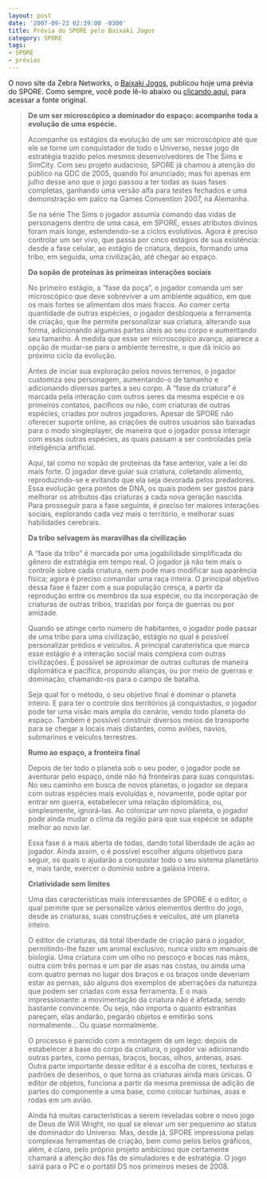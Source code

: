 ```yaml
---
layout: post
date: '2007-09-23 02:39:00 -0300'
title: Prévia do SPORE pelo Baixaki Jogos
category: SPORE
tags:
- SPORE
- prévias
---
```

O novo site da Zebra Networks, o [Baixaki Jogos](http://www.baixakijogos.com.br),
publicou hoje uma prévia do SPORE. Como sempre, você pode lê-lo abaixo ou
[clicando aqui](http://www.baixakijogos.com.br/pc/spore/previas/913), para
acessar a fonte original.

> **De um ser microscópico a dominador do espaço: acompanhe toda a evolução de uma espécie.**
>
> Acompanhe os estágios da evolução de um ser microscópico até que ele se torne um conquistador de todo o Universo, nesse jogo de estratégia trazido pelos mesmos desenvolvedores de The Sims e SimCity. Com seu projeto audacioso, SPORE já chamou a atenção do público na GDC de 2005, quando foi anunciado; mas foi apenas em julho desse ano que o jogo passou a ter todas as suas fases completas, ganhando uma versão alfa para testes fechados e uma demonstração em palco na Games Convention 2007, na Alemanha.
>
> Se na série The Sims o jogador assumia comando das vidas de personagens dentro de uma casa, em SPORE, esses atributos divinos foram mais longe, estendendo-se a ciclos evolutivos. Agora é preciso controlar um ser vivo, que passa por cinco estágios de sua existência: desde a fase celular, ao estágio de criatura, depois, formando uma tribo, em seguida, uma civilização, até chegar ao espaço.
>
> **Do sopão de proteínas às primeiras interações sociais**
>
> No primeiro estágio, a “fase da poça”, o jogador comanda um ser microscópico que deve sobreviver a um ambiente aquático, em que os mais fortes se alimentam dos mais fracos. Ao comer certa quantidade de outras espécies, o jogador desbloqueia a ferramenta de criação, que lhe permite personalizar sua criatura, alterando sua forma, adicionando algumas partes úteis ao seu corpo e aumentando seu tamanho. À medida que esse ser microscópico avança, aparece a opção de mudar-se para o ambiente terrestre, o que dá início ao próximo ciclo da evolução.
>
> Antes de inciar sua exploração pelos novos terrenos, o jogador customiza seu personagem, aumentando-o de tamanho e adicionando diversas partes a seu corpo. A “fase da criatura” é marcada pela interação com outros seres da mesma espécie e os primeiros contatos, pacíficos ou não, com criaturas de outras espécies, criadas por outros jogadores. Apesar de SPORE não oferecer suporte online, as criações de outros usuários são baixadas para o modo singleplayer, de maneira que o jogador possa interagir com essas outras espécies, as quais passam a ser controladas pela inteligência artificial.
>
> Aqui, tal como no sopão de proteínas da fase anterior, vale a lei do mais forte. O jogador deve guiar sua criatura, coletando alimento, reproduzindo-se e evitando que ela seja devorada pelos predadores. Essa evolução gera pontos de DNA, os quais podem ser gastos para melhorar os atributos das criaturas a cada nova geração nascida. Para prosseguir para a fase seguinte, é preciso ter maiores interações sociais, explorando cada vez mais o território, e melhorar suas habilidades cerebrais.
>
> **Da tribo selvagem às maravilhas da civilização**
>
> A “fase da tribo” é marcada por uma jogabilidade simplificada do gênero de estratégia em tempo real. O jogador já não tem mais o controle sobre cada criatura, nem pode mais modificar sua aparência física; agora é preciso comandar uma raça inteira. O principal objetivo dessa fase é fazer com a sua população cresça, a partir da reprodução entre os membros da sua espécie, ou da incorporação de criaturas de outras tribos, trazidas por força de guerras ou por amizade.
>
> Quando se atinge certo número de habitantes, o jogador pode passar de uma tribo para uma civilização, estágio no qual é possível personalizar prédios e veículos. A principal caraterística que marca esse estágio é a interação social mais complexa com outras civilizações. É possível se aproximar de outras culturas de maneira diplomática e pacífica, propondo alianças, ou por meio de guerras e dominação, chamando-os para o campo de batalha.
>
> Seja qual for o método, o seu objetivo final é dominar o planeta inteiro. E para ter o controle dos territórios já conquistados, o jogador pode ter uma visão mais ampla do cenário, vendo todo planeta do espaço. Também é possível construir diversos meios de transporte para se chegar a locais mais distantes, como aviões, navios, submarinos e veículos terrestres.
>
> **Rumo ao espaço, a fronteira final**
>
> Depois de ter todo o planeta sob o seu poder, o jogador pode se aventurar pelo espaço, onde não há fronteiras para suas conquistas. No seu caminho em busca de novos planetas, o jogador se depara com outras espécies mais evoluídas e, novamente, pode optar por entrar em guerra, estabelecer uma relação diplomática, ou, simplesmente, ignorá-las. Ao colonizar um novo planeta, o jogador pode ainda mudar o clima da região para que sua espécie se adapte melhor ao novo lar.
>
> Essa fase é a mais aberta de todas, dando total liberdade de ação ao jogador. Ainda assim, o é possível escolher alguns objetivos para seguir, os quais o ajudarão a conquistar todo o seu sistema planetário e, mais tarde, exercer o domínio sobre a galáxia inteira.
>
> **Criatividade sem limites**
>
> Uma das características mais interessantes de SPORE é o editor, o qual permite que se personalize vários elementos dentro do jogo, desde as criaturas, suas construções e veículos, até um planeta inteiro.
>
> O editor de criaturas, dá total liberdade de criação para o jogador, permitindo-lhe fazer um animal exclusivo, nunca visto em manuais de biologia. Uma criatura com um olho no pescoço e bocas nas mãos, outra com três pernas e um par de asas nas costas, ou ainda uma com quatro pernas no lugar dos braços e os braços onde deveriam estar as pernas, são alguns dos exemplos de aberrações da natureza que podem ser criadas com essa ferramenta. E o mais impressionante: a movimentação da criatura não é afetada, sendo bastante convincente. Ou seja, não importa o quanto estranhas pareçam, elas andarão, pegarão objetos e emitirão sons normalmente… Ou quase normalmente.
>
> O processo é parecido com a montagem de um lego: depois de estabelecer a base do corpo da criatura, o jogador vai adicionando outras partes, como pernas, braços, bocas, olhos, antenas, asas. Outra parte importante desse editor é a escolha de cores, texturas e padrões de desenhos, o que torna as criaturas ainda mais únicas. O editor de objetos, funciona a partir da mesma premissa de adição de partes do componente a uma base, como colocar turbinas, asas e rodas em um avião.
>
> Ainda há muitas características a serem reveladas sobre o novo jogo de Deus de Will Wright, no qual se elevar um ser pequenino ao status de dominador do Universo. Mas, desde já, SPORE impressiona pelas complexas ferramentas de criação, bem como pelos belos gráficos, além, é claro, pelo próprio projeto ambicioso que certamente chamará a atenção dos fãs de simuladores e de estratégia. O jogo sairá para o PC e o portátil DS nos primeiros meses de 2008.

